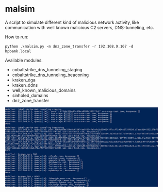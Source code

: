 # malsim
A script to simulate different kind of malicious network activity, like communication with well known malicious C2 servers, DNS-tunneling, etc.

How to run:
```
python .\malsim.py -m dnz_zone_transfer -r 192.168.0.167 -d hpbank.local
```

Available modules:
* cobaltstrike_dns_tunneling_staging
* cobaltstrike_dns_tunneling_beaconing
* kraken_dga
* kraken_ddns
* well_known_malicious_domains
* sinholed_domains
* dnz_zone_transfer

![Alt text](malsim.png?raw=true "malsim")
